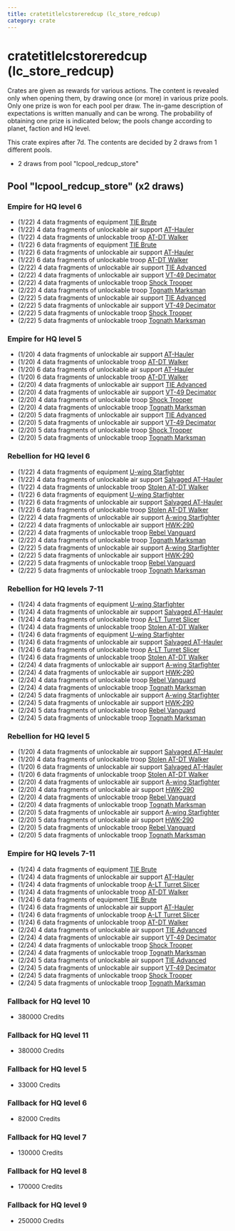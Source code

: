```yaml
---
title: cratetitlelcstoreredcup (lc_store_redcup)
category: crate
---
```


# cratetitlelcstoreredcup (lc_store_redcup)

Crates are given as rewards for various actions. The content is revealed only when opening them, by drawing once (or more) in various prize pools. Only one prize is won for each pool per draw. The in-game description of expectations is written manually and can be wrong. The probability of obtaining one prize is indicated below; the pools change according to planet, faction and HQ level.

This crate expires after 7d. The contents are decided by 2 draws from 1 different pools.
  * 2 draws from pool "lcpool_redcup_store"

## Pool "lcpool_redcup_store" (x2 draws)

### Empire for HQ level 6

  * (1/22) 4 data fragments of equipment [TIE Brute](eqpEmpireBubbaTieFighter)
  * (1/22) 4 data fragments of unlockable air support [AT-Hauler](EmpireHauler)
  * (1/22) 4 data fragments of unlockable troop [AT-DT Walker](EmpireChicken)
  * (1/22) 6 data fragments of equipment [TIE Brute](eqpEmpireBubbaTieFighter)
  * (1/22) 6 data fragments of unlockable air support [AT-Hauler](EmpireHauler)
  * (1/22) 6 data fragments of unlockable troop [AT-DT Walker](EmpireChicken)
  * (2/22) 4 data fragments of unlockable air support [TIE Advanced](TieAdvanced)
  * (2/22) 4 data fragments of unlockable air support [VT-49 Decimator](VT49)
  * (2/22) 4 data fragments of unlockable troop [Shock Trooper](Shock)
  * (2/22) 4 data fragments of unlockable troop [Tognath Marksman](EmpireTognath)
  * (2/22) 5 data fragments of unlockable air support [TIE Advanced](TieAdvanced)
  * (2/22) 5 data fragments of unlockable air support [VT-49 Decimator](VT49)
  * (2/22) 5 data fragments of unlockable troop [Shock Trooper](Shock)
  * (2/22) 5 data fragments of unlockable troop [Tognath Marksman](EmpireTognath)

### Empire for HQ level 5

  * (1/20) 4 data fragments of unlockable air support [AT-Hauler](EmpireHauler)
  * (1/20) 4 data fragments of unlockable troop [AT-DT Walker](EmpireChicken)
  * (1/20) 6 data fragments of unlockable air support [AT-Hauler](EmpireHauler)
  * (1/20) 6 data fragments of unlockable troop [AT-DT Walker](EmpireChicken)
  * (2/20) 4 data fragments of unlockable air support [TIE Advanced](TieAdvanced)
  * (2/20) 4 data fragments of unlockable air support [VT-49 Decimator](VT49)
  * (2/20) 4 data fragments of unlockable troop [Shock Trooper](Shock)
  * (2/20) 4 data fragments of unlockable troop [Tognath Marksman](EmpireTognath)
  * (2/20) 5 data fragments of unlockable air support [TIE Advanced](TieAdvanced)
  * (2/20) 5 data fragments of unlockable air support [VT-49 Decimator](VT49)
  * (2/20) 5 data fragments of unlockable troop [Shock Trooper](Shock)
  * (2/20) 5 data fragments of unlockable troop [Tognath Marksman](EmpireTognath)

### Rebellion for HQ level 6

  * (1/22) 4 data fragments of equipment [U-wing Starfighter](eqpRebelUWing)
  * (1/22) 4 data fragments of unlockable air support [Salvaged AT-Hauler](RebelHauler)
  * (1/22) 4 data fragments of unlockable troop [Stolen AT-DT Walker](RebelChicken)
  * (1/22) 6 data fragments of equipment [U-wing Starfighter](eqpRebelUWing)
  * (1/22) 6 data fragments of unlockable air support [Salvaged AT-Hauler](RebelHauler)
  * (1/22) 6 data fragments of unlockable troop [Stolen AT-DT Walker](RebelChicken)
  * (2/22) 4 data fragments of unlockable air support [A-wing Starfighter](AWing)
  * (2/22) 4 data fragments of unlockable air support [HWK-290](HWK290)
  * (2/22) 4 data fragments of unlockable troop [Rebel Vanguard](Vanguard)
  * (2/22) 4 data fragments of unlockable troop [Tognath Marksman](RebelTognath)
  * (2/22) 5 data fragments of unlockable air support [A-wing Starfighter](AWing)
  * (2/22) 5 data fragments of unlockable air support [HWK-290](HWK290)
  * (2/22) 5 data fragments of unlockable troop [Rebel Vanguard](Vanguard)
  * (2/22) 5 data fragments of unlockable troop [Tognath Marksman](RebelTognath)

### Rebellion for HQ levels 7-11

  * (1/24) 4 data fragments of equipment [U-wing Starfighter](eqpRebelUWing)
  * (1/24) 4 data fragments of unlockable air support [Salvaged AT-Hauler](RebelHauler)
  * (1/24) 4 data fragments of unlockable troop [A-LT Turret Slicer](RebelP006Droid)
  * (1/24) 4 data fragments of unlockable troop [Stolen AT-DT Walker](RebelChicken)
  * (1/24) 6 data fragments of equipment [U-wing Starfighter](eqpRebelUWing)
  * (1/24) 6 data fragments of unlockable air support [Salvaged AT-Hauler](RebelHauler)
  * (1/24) 6 data fragments of unlockable troop [A-LT Turret Slicer](RebelP006Droid)
  * (1/24) 6 data fragments of unlockable troop [Stolen AT-DT Walker](RebelChicken)
  * (2/24) 4 data fragments of unlockable air support [A-wing Starfighter](AWing)
  * (2/24) 4 data fragments of unlockable air support [HWK-290](HWK290)
  * (2/24) 4 data fragments of unlockable troop [Rebel Vanguard](Vanguard)
  * (2/24) 4 data fragments of unlockable troop [Tognath Marksman](RebelTognath)
  * (2/24) 5 data fragments of unlockable air support [A-wing Starfighter](AWing)
  * (2/24) 5 data fragments of unlockable air support [HWK-290](HWK290)
  * (2/24) 5 data fragments of unlockable troop [Rebel Vanguard](Vanguard)
  * (2/24) 5 data fragments of unlockable troop [Tognath Marksman](RebelTognath)

### Rebellion for HQ level 5

  * (1/20) 4 data fragments of unlockable air support [Salvaged AT-Hauler](RebelHauler)
  * (1/20) 4 data fragments of unlockable troop [Stolen AT-DT Walker](RebelChicken)
  * (1/20) 6 data fragments of unlockable air support [Salvaged AT-Hauler](RebelHauler)
  * (1/20) 6 data fragments of unlockable troop [Stolen AT-DT Walker](RebelChicken)
  * (2/20) 4 data fragments of unlockable air support [A-wing Starfighter](AWing)
  * (2/20) 4 data fragments of unlockable air support [HWK-290](HWK290)
  * (2/20) 4 data fragments of unlockable troop [Rebel Vanguard](Vanguard)
  * (2/20) 4 data fragments of unlockable troop [Tognath Marksman](RebelTognath)
  * (2/20) 5 data fragments of unlockable air support [A-wing Starfighter](AWing)
  * (2/20) 5 data fragments of unlockable air support [HWK-290](HWK290)
  * (2/20) 5 data fragments of unlockable troop [Rebel Vanguard](Vanguard)
  * (2/20) 5 data fragments of unlockable troop [Tognath Marksman](RebelTognath)

### Empire for HQ levels 7-11

  * (1/24) 4 data fragments of equipment [TIE Brute](eqpEmpireBubbaTieFighter)
  * (1/24) 4 data fragments of unlockable air support [AT-Hauler](EmpireHauler)
  * (1/24) 4 data fragments of unlockable troop [A-LT Turret Slicer](EmpireP006Droid)
  * (1/24) 4 data fragments of unlockable troop [AT-DT Walker](EmpireChicken)
  * (1/24) 6 data fragments of equipment [TIE Brute](eqpEmpireBubbaTieFighter)
  * (1/24) 6 data fragments of unlockable air support [AT-Hauler](EmpireHauler)
  * (1/24) 6 data fragments of unlockable troop [A-LT Turret Slicer](EmpireP006Droid)
  * (1/24) 6 data fragments of unlockable troop [AT-DT Walker](EmpireChicken)
  * (2/24) 4 data fragments of unlockable air support [TIE Advanced](TieAdvanced)
  * (2/24) 4 data fragments of unlockable air support [VT-49 Decimator](VT49)
  * (2/24) 4 data fragments of unlockable troop [Shock Trooper](Shock)
  * (2/24) 4 data fragments of unlockable troop [Tognath Marksman](EmpireTognath)
  * (2/24) 5 data fragments of unlockable air support [TIE Advanced](TieAdvanced)
  * (2/24) 5 data fragments of unlockable air support [VT-49 Decimator](VT49)
  * (2/24) 5 data fragments of unlockable troop [Shock Trooper](Shock)
  * (2/24) 5 data fragments of unlockable troop [Tognath Marksman](EmpireTognath)

### Fallback for HQ level 10

  * 380000 Credits

### Fallback for HQ level 11

  * 380000 Credits

### Fallback for HQ level 5

  * 33000 Credits

### Fallback for HQ level 6

  * 82000 Credits

### Fallback for HQ level 7

  * 130000 Credits

### Fallback for HQ level 8

  * 170000 Credits

### Fallback for HQ level 9

  * 250000 Credits